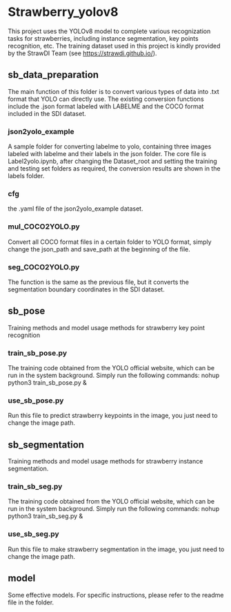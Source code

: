 # Strawberry_yolov8
This project uses the YOLOv8 model to complete various recognization tasks for strawberries, including instance segmentation, key points recognition, etc.
The training dataset used in this project is kindly provided by the StrawDI Team (see https://strawdi.github.io/).

## sb_data_preparation
The main function of this folder is to convert various types of data into .txt format that YOLO can directly use. 
The existing conversion functions include the .json format labeled with LABELME and the COCO format included in the SDI dataset.

### json2yolo_example
A sample folder for converting labelme to yolo, containing three images labeled with labelme and their labels in the json folder.
The core file is Label2yolo.ipynb, after changing the Dataset_root and setting the training and testing set folders as required, the conversion results are shown in the labels folder.

### cfg
the .yaml file of the  json2yolo_example dataset.

### mul_COCO2YOLO.py
Convert all COCO format files in a certain folder to YOLO format, simply change the json_path and save_path at the beginning of the file.

### seg_COCO2YOLO.py
The function is the same as the previous file, but it converts the segmentation boundary coordinates in the SDI dataset.

## sb_pose
Training methods and model usage methods for strawberry key point recognition

### train_sb_pose.py
The training code obtained from the YOLO official website, which can be run in the system background.
Simply run the following commands: nohup python3 train_sb_pose.py &

### use_sb_pose.py
Run this file to predict strawberry keypoints in the image, you just need to change the image path.

## sb_segmentation
Training methods and model usage methods for strawberry instance segmentation.

### train_sb_seg.py
The training code obtained from the YOLO official website, which can be run in the system background.
Simply run the following commands: nohup python3 train_sb_seg.py &

### use_sb_seg.py
Run this file to make strawberry segmentation in the image, you just need to change the image path.

## model
Some effective models.
For specific instructions, please refer to the readme file in the folder.
